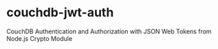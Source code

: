 # couchdb-jwt-auth
CouchDB Authentication and Authorization with JSON Web Tokens from Node.js Crypto Module
